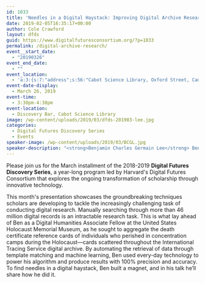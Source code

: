 ```yaml
---
id: 1033
title: 'Needles in a Digital Haystack: Improving Digital Archive Research'
date: 2019-02-05T16:35:17+00:00
author: Cole Crawford
layout: dfds
guid: https://www.digitalfuturesconsortium.org/?p=1033
permalink: /digital-archive-research/
event__start_date:
  - "20190326"
event_end_date:
  - ""
event_location:
  - 'a:3:{s:7:"address";s:56:"Cabot Science Library, Oxford Street, Cambridge, MA, USA";s:3:"lat";s:17:"42.37623670000001";s:3:"lng";s:9:"-71.11624";}'
event-date-display:
  - March 26, 2019
event-time:
  - 3:30pm-4:30pm
event-location:
  - Discovery Bar, Cabot Science Library
image: /wp-content/uploads/2019/03/dfds-201903-lee.jpg
categories:
  - Digital Futures Discovery Series
  - Events
speaker-image: /wp-content/uploads/2019/03/BCGL.jpg
speaker-description: "<strong>Benjamin Charles Germain Lee</strong> Ben Lee is currently in the Ph.D. Program in Computer Science & Engineering at the University of Washington. He graduated summa cum laude from Harvard College in 2017, where he received the Thomas T. Hoopes Prize for “extraordinary undergraduate research,” was named a Harvard Undergraduate Science Research Fellow and a John Harvard Scholar, and was later named a visiting fellow in the Department of History."
---
```

<p>
  Please join us for the March installment of the 2018-2019 <strong>Digital Futures Discovery Series</strong>, a year-long program led by Harvard's Digital Futures Consortium that explores the ongoing transformation of scholarship through innovative technology.
</p>

<p>
  This month's presentation showcases the groundbreaking techniques scholars are developing to tackle the increasingly challenging task of conducting digital research. Manually searching through more than 46 million digital records is an intractable research task. This is what lay ahead of Ben as a Digital Humanities Associate Fellow at the United States Holocaust Memorial Museum, as he sought to aggregate the death certificate reference cards of individuals who perished in concentration camps during the Holocaust—cards scattered throughout the International Tracing Service digital archive. By automating the retrieval of data through template matching and machine learning, Ben used every-day technology to power his algorithm and produce results with 100% precision and accuracy. To find needles in a digital haystack, Ben built a magnet, and in his talk he’ll share how he did it.
</p>
